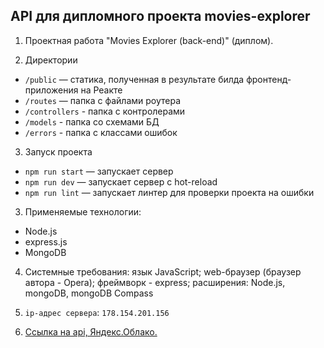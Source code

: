 ## API для дипломного проекта movies-explorer

1. Проектная работа "Movies Explorer (back-end)" (диплом).

2. Директории
- <code>/public</code> — статика, полученная в результате билда фронтенд-приложения на Реакте
- <code>/routes</code> — папка с файлами роутера
- <code>/controllers</code> - папка с контролерами
- <code>/models</code> - папка со схемами БД
- <code>/errors</code> - папка с классами ошибок

3. Запуск проекта
- <code>npm run start</code> — запускает сервер
- <code>npm run dev</code> — запускает сервер с hot-reload
- <code>npm run lint</code> — запускает линтер для проверки проекта на ошибки

3. Применяемые технологии:
  - Node.js
  - express.js
  - MongoDB

4. Системные требования: язык JavaScript; web-браузер (браузер автора - Opera); фреймворк - express; расширения: Node.js, mongoDB, mongoDB Compass

5. `ip-адрес сервера`: <code>178.154.201.156</code>

6. [Ссылка на api, Яндекс.Облако.](https://api.antoshkow.movies-exp.nomoredomains.monster/ "Ссылка на деплой.")
